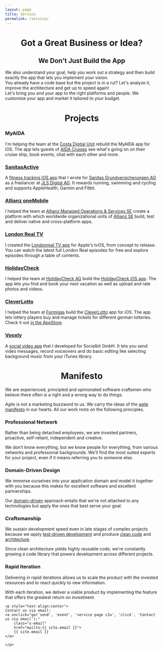 ```yaml
---
layout: page
title: Service
permalink: /service/
---
```


<h1 style="text-align:center">Got a <nobr>Great Business</nobr> <nobr>or Idea?</nobr></h1>

<h2  style="text-align:center">We Don't Just Build <nobr>the App</nobr></h2>

<div class="grid-x small-up-1 medium-up-3 grid-margin-y grid-margin-x">
   <div class="cell">
      We also understand your goal, help you work out a strategy and then build exactly the app that lets you implement your vision.
   </div>
   <div class="cell">
      You already have a code base but the project is in a rut? Let's analyze it, improve the architecture and get up to speed again!
   </div>
   <div class="cell">
      Let's bring you and your app to the right platforms and people. We customize your app and market it tailored to your budget.
   </div>
</div>

<div class="ft-client-grid grid-x small-up-2 medium-up-3 large-up-3">

   <div class="cell" style="background-image:url(clients/aida.svg);">
      <a href="http://www.aida.svg">
         <div></div>
      </a>
   </div>

   <div class="cell" style="background-image:url(clients/mindlink.svg);">
      <a href="http://mindlink.ch">
         <div></div>
      </a>
   </div>

   <div class="cell" style="background-image:url(clients/sanitas.png);">
      <a href="http://sanitas.com">
         <div></div>
      </a>
   </div>

   <div class="cell" style="background-image:url(clients/allianz.svg);">
      <a href="http://www.allianz.com">
         <div></div>
      </a>
   </div>

   <div class="cell" style="background-image:url(clients/gruenderschiff.png);">
      <a href="http://www.gruenderschiff.de">
         <div></div>
      </a>
   </div>

   <div class="cell" style="background-image:url(clients/londonreal.png);">
      <a href="http://www.londonreal.tv">
         <div></div>
      </a>
   </div>

   <div class="cell"  style="background-image:url(clients/holidaycheck.jpg);">
      <a href="https://www.holidaycheck.ch">
         <div></div>
      </a>
   </div>

   <div class="cell" style="background-image:url(clients/formigas.png);">
      <a href="http://www.formigas.de">
         <div></div>
      </a>
   </div>

   <div class="cell" style="background-image:url(clients/socialbit.png);">
      <a href="http://www.socialbit.de">
         <div></div>
      </a>
   </div>

</div>

<h1 style="text-align:center">Projects</h1>

<div class="grid-x small-up-1 medium-up-2 grid-margin-y grid-margin-x">

<div class="cell">
   <h3>MyAIDA</h3>

   I'm helping the team at the <a href="http://costadigital.io">Costa Digital Unit</a> rebuild the MyAIDA app for iOS. The app lets guests of <a href="https://www.aida.de">AIDA Cruises</a> see what's going on on their cruise ship, book events, chat with each other and more.
</div>
<div class="cell">
   <h3><a href="https://itunes.apple.com/de/app/sanitas-active/id1140475651">SanitasActive</a></h3>

   A <a href="https://itunes.apple.com/de/app/sanitas-active/id1140475651">fitness tracking iOS app</a> that I wrote for <a href="https://www.sanitas.com">Sanitas Grundversicherungen AG</a> as a freelancer at <a href="http://www.jls.ch">JLS Digital AG</a>. It rewards running, swimming and cycling and supports AppleHealth, Garmin and Fitbit.
</div>
<div class="cell">
   <h3><a href="https://www.allianz.com/de/produkte_loesungen/globale_geschaeftseinheiten/amos/">Allianz oneMobile</a></h3>

   I helped the team at <a href="https://www.allianz.com/de/produkte_loesungen/globale_geschaeftseinheiten/amos/">Allianz Managed Operations &amp; Services SE</a> create a platform with which worldwide organizational units of <a href="https://www.allianz.com">Allianz SE</a> build, test and deliver native and cross-platform apps.
</div>
<div class="cell">
   <h3><a href="http://www.flowtoolz.com/londonrealapp">London Real TV</a></h3>

   I created the <a href="http://www.flowtoolz.com/londonrealapp">Londonreal TV app</a> for Apple's tvOS, from concept to release. You can watch the latest full London Real episodes for free and explore episodes through a table of contents.
</div>
<div class="cell">
   <h3><a href="https://itunes.apple.com/de/app/holidaycheck/id431838682?mt=8">HolidayCheck</a></h3>

   I helped the team at <a href="http://www.holidaycheck.ch">HolidayCheck AG</a> build the <a href="https://itunes.apple.com/de/app/holidaycheck/id431838682?mt=8">HolidayCheck iOS app</a>. The app lets you find and book your next vacation as well as upload and rate photos and videos.
</div>
<div class="cell">
   <h3><a href="https://www.cleverlotto.de">CleverLotto</a></h3>

   I helped the team at <a href="http://www.formigas.de">Formigas</a> build the <a href="https://cleverlotto.de">CleverLotto</a> app for iOS. The app lets lottery players buy and manage tickets for different german lotteries. Check it out <a href="https://itunes.apple.com/de/app/clever-lotto-6aus49-eurojackpot/id390946943?mt=8">in the AppStore</a>.
</div>
<div class="cell">
   <h3><a href="https://www.instagram.com/vooxly/">Vooxly</a></h3>

   A <a href="https://www.instagram.com/vooxly/">social video app</a> that I developed for Socialbit GmbH. It lets you send video messages, record voiceovers and do basic editing like selecting background music from your iTunes library.
</div>

</div>

<h1 style="text-align:center">Manifesto</h1>

<div class="grid-x small-up-1 medium-up-2 grid-margin-y grid-margin-x">

   <div class="cell">
      <p>
      We are experienced, principled and opinionated software craftsmen who believe there often <i>is</i> a right and a wrong way to do things.
      </p>
   </div>

   <div class="cell">
      <p>
      <i>Agile</i> is not a marketing buzzword to us. We carry the ideas of the <a href="http://agilemanifesto.org/principles.html">agile manifesto</a> in our hearts. All our work rests on the following principles.
      </p>
   </div>

   <div class="cell">
      <h3>Professional Network</h3>
      <p>
      Rather than being detached employees, we are invested partners, proactive, self-reliant, independent and creative.
      </p>
      <p>
      We don't know everything, but we know people for everything, from various networks and professional backgrounds. We'll find the most suited experts for your project, even if it means referring you to someone else.
      </p>
   </div>

   <div class="cell">
      <h3>Domain-Driven Design</h3>
      <p>
      We immerse ourselves into your application domain and model it together with you because this makes for excellent software and excellent partnerships.
      </p>
      <p>
      Our <a href="https://www.goodreads.com/book/show/179133.Domain_Driven_Design">domain-driven</a> approach entails that we're not attached to any technologies but apply the ones that best serve your goal.
      </p>
   </div>

   <div class="cell">
      <h3>Craftsmanship</h3>
      <p>
      We sustain development speed even in late stages of complex projects because we apply <a href="https://www.goodreads.com/book/show/13705089-test-driven-ios-development">test-driven development</a> and produce <a href="https://www.goodreads.com/book/show/3735293-clean-code">clean code</a> and <a href="https://www.goodreads.com/book/show/18043011-clean-architecture">architecture</a>.
      </p>
      <p>
      Since clean architecture yields highly reusable code, we're constantly growing a code library that powers development across different projects.
      </p>
   </div>

   <div class="cell">
      <h3>Rapid Iteration</h3>
      <p>
      Delivering in rapid iterations allows us to scale the product with the invested resources and to react quickly to new information.
      </p>
      <p>
      With each iteration, we deliver a viable product by implementing the feature that offers the greatest return on investment.
      </p>
   </div>

    <p style="text-align:center">
    Contact us via email:
    <a onclick="ga('send', 'event', 'service page c2a', 'click', 'Contact us via email');"
        class="u-email"
        href="mailto:{{ site.email }}">
        {{ site.email }}
    </a>
    
    </p>
</div>

<!-- old manifesto
<h2><i class="fi-heart"></i> Values</h2>
<ul>
   <li>We love software development</li>
   <li>We love creative productivity</li>
   <li>We love to work in a flow state</li>
   <li>We love the scientific method</li>
   <li>We love to bring crazy ideas to life</li>
   <li>We love to learn continuously</li>
</ul>

<h2><i class="fi-target-two"></i> Goal</h2>
<ul>
   <li>Flowtoolz are creativity-support tools</li>
   <li>Flowtoolz look and feel like games</li>
   <li>Flowtoolz are rich but easy to use</li>
   <li>Flowtoolz let you focus deeply</li>
   <li>Flowtoolz boost your productivity</li>
   <li>Flowtoolz inspire you to think differently</li>
</ul>

<h2><i class="fi-loop"></i> Process</h2>
<ul>
   <li>We embrace the agile manifesto</li>
   <li>We immerse ourselves into the domain</li>
   <li>We are not attached to any technology</li>
   <li>We apply test-driven development</li>
   <li>We produce clean code and architecture</li>
   <li>We work and deliver in rapid iterations</li>
</ul>
-->
